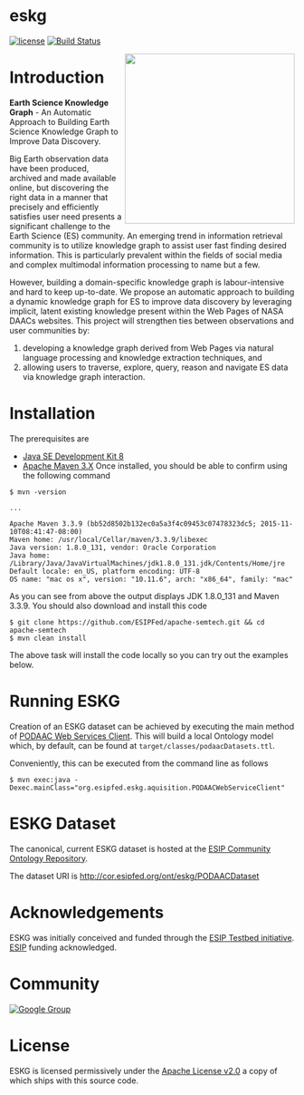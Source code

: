 # eskg

[![license](https://img.shields.io/github/license/ESIPFed/eskg.svg?maxAge=2592000?style=plastic)](http://www.apache.org/licenses/LICENSE-2.0)
[![Build Status](https://travis-ci.org/ESIPFed/eskg.svg?branch=master)](https://travis-ci.org/ESIPFed/eskg)

<img src="http://www.esipfed.org/sites/default/files/esip-logo.png" align="right" width="300" />

# Introduction

**Earth Science Knowledge Graph** - An Automatic Approach to Building Earth Science Knowledge Graph to Improve Data Discovery.

Big Earth observation data have been produced, archived and made available online, but discovering the right data in a manner that precisely and efficiently satisfies user need presents a significant challenge to the Earth Science (ES) community. An emerging trend in information retrieval community is to utilize knowledge graph to assist user fast finding desired information. This is particularly prevalent within the fields of social media and complex multimodal information processing to name but a few. 

However, building a domain-specific knowledge graph is labour-intensive and hard to keep up-to-date. We propose an automatic approach to building a dynamic knowledge graph for ES to improve data discovery by leveraging implicit, latent existing knowledge present within the Web Pages of NASA DAACs websites. This project will strengthen ties between observations and user communities by:
 1. developing a knowledge graph derived from Web Pages via natural language processing and knowledge extraction techniques, and 
 2. allowing users to traverse, explore, query, reason and navigate ES data via knowledge graph interaction.

# Installation

The prerequisites are
 * [Java SE Development Kit 8](http://www.oracle.com/technetwork/java/javase/downloads/index.html)
 * [Apache Maven 3.X](http://maven.apache.org/)
Once installed, you should be able to confirm using the following command
```
$ mvn -version

...

Apache Maven 3.3.9 (bb52d8502b132ec0a5a3f4c09453c07478323dc5; 2015-11-10T08:41:47-08:00)
Maven home: /usr/local/Cellar/maven/3.3.9/libexec
Java version: 1.8.0_131, vendor: Oracle Corporation
Java home: /Library/Java/JavaVirtualMachines/jdk1.8.0_131.jdk/Contents/Home/jre
Default locale: en_US, platform encoding: UTF-8
OS name: "mac os x", version: "10.11.6", arch: "x86_64", family: "mac"
```
As you can see from above the output displays JDK 1.8.0_131 and Maven 3.3.9.
You should also download and install this code
```
$ git clone https://github.com/ESIPFed/apache-semtech.git && cd apache-semtech
$ mvn clean install
```
The above task will install the code locally so you can try out the examples below.

# Running ESKG
Creation of an ESKG dataset can be achieved by executing the main method of [PODAAC Web Services Client](https://github.com/ESIPFed/eskg/blob/master/src/main/java/org/esipfed/eskg/aquisition/PODAACWebServiceClient.java#L229). This will build a local Ontology model which, by default, can be found at ```target/classes/podaacDatasets.ttl```.

Conveniently, this can be executed from the command line as follows
```
$ mvn exec:java -Dexec.mainClass="org.esipfed.eskg.aquisition.PODAACWebServiceClient"
```

# ESKG Dataset
The canonical, current ESKG dataset is hosted at the [ESIP Community Ontology Repository](http://cor.esipfed.org). 

The dataset URI is http://cor.esipfed.org/ont/eskg/PODAACDataset

# Acknowledgements

ESKG was initially conceived and funded through the [ESIP Testbed initiative](http://testbed.esipfed.org/). [ESIP](http://esipfed.org/) funding acknowledged.

# Community

[![Google Group](https://img.shields.io/badge/-Google%20Group-lightgrey.svg)](https://groups.google.com/forum/#!forum/eskg-dev)

# License

ESKG is licensed permissively under the [Apache License v2.0](https://www.apache.org/licenses/LICENSE-2.0) 
a copy of which ships with this source code.
